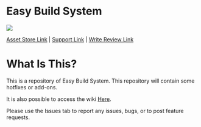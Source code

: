 # Easy Build System

[![](https://gyazo.com/6ac23b9b88f2ddcaf90799cbb7e1f224.png)](https://www.assetstore.unity3d.com/#!/content/71391)

[Asset Store Link](https://www.assetstore.unity3d.com/#!/content/45394) | [Support Link](https://www.assetstore.unity3d.com/#!/content/45394) | [Write Review Link](https://www.assetstore.unity3d.com/#!/content/45394)

# What Is This?

This is a repository of Easy Build System. This repository will contain some hotfixes or add-ons.

It is also possible to access the wiki [Here](https://github.com/).

Please use the Issues tab to report any issues, bugs, or to post feature requests.
